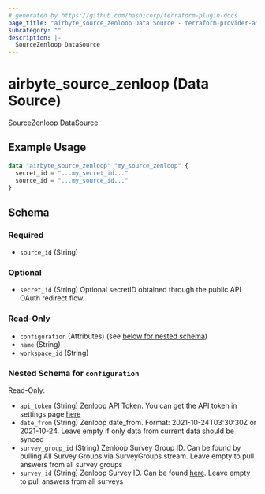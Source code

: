 ```yaml
---
# generated by https://github.com/hashicorp/terraform-plugin-docs
page_title: "airbyte_source_zenloop Data Source - terraform-provider-airbyte"
subcategory: ""
description: |-
  SourceZenloop DataSource
---
```


# airbyte_source_zenloop (Data Source)

SourceZenloop DataSource

## Example Usage

```terraform
data "airbyte_source_zenloop" "my_source_zenloop" {
  secret_id = "...my_secret_id..."
  source_id = "...my_source_id..."
}
```

<!-- schema generated by tfplugindocs -->
## Schema

### Required

- `source_id` (String)

### Optional

- `secret_id` (String) Optional secretID obtained through the public API OAuth redirect flow.

### Read-Only

- `configuration` (Attributes) (see [below for nested schema](#nestedatt--configuration))
- `name` (String)
- `workspace_id` (String)

<a id="nestedatt--configuration"></a>
### Nested Schema for `configuration`

Read-Only:

- `api_token` (String) Zenloop API Token. You can get the API token in settings page <a href="https://app.zenloop.com/settings/api">here</a>
- `date_from` (String) Zenloop date_from. Format: 2021-10-24T03:30:30Z or 2021-10-24. Leave empty if only data from current data should be synced
- `survey_group_id` (String) Zenloop Survey Group ID. Can be found by pulling All Survey Groups via SurveyGroups stream. Leave empty to pull answers from all survey groups
- `survey_id` (String) Zenloop Survey ID. Can be found <a href="https://app.zenloop.com/settings/api">here</a>. Leave empty to pull answers from all surveys



